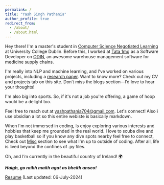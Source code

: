 ```yaml
---
permalink: /
title: "Yash Singh Pathania"
author_profile: true
redirect_from: 
  - /about/
  - /about.html
---
```


Hey there! I'm a master's student in [Computer Science Negotiated Learning](https://hub.ucd.ie/usis/!W_HU_MENU.P_PUBLISH?p_tag=PROG&MAJR=T150) at University College Dublin. Before this, I worked at [Tata 1mg](https://www.1mg.com/aboutUs?wpsrc=Google+Organic+Search) as a Software Developer on [ODIN](https://odin.1mg.com/login), an awesome warehouse management software for medicine supply chains.

I'm really into NLP and machine learning, and I've worked on various projects, including a [research paper](https://www.techscience.com/cmc/v70n3/44965). Want to know more? Check out my CV and projects tab on this site. Don’t miss the blogs section—I’d love to hear your thoughts!

I'm also big into sports. So, if it's not a job you're offering, a game of hoop would be a delight too.

Feel free to reach out at [yashpathania704@gmail.com](mailto:yashpathania704@gmail.com). Let's connect!
Also i use obsidian a lot so this entire webiste is basically markdown.

When I'm not immersed in coding, Is enjoy exploring various interests and hobbies that keep me grounded in the real world. I love to scuba dive and play basketball so if you know any dive spots nearby feel free to connect, 
Check out [Misc](./misc) section to see what I'm up to outside of coding. After all, life is lived beyond the confines of .py files.

Oh, and I’m currently in the beautiful country of Ireland! 🌍

***Haigh, go raibh maith agat as bheith anseo!***


[Resume](files/Yash_Singh_Pathania.pdf) (Last updated: 06-July-2024)
